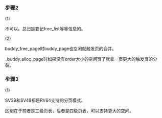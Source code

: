 ### 步骤2

(1) 

不可以。总归是要记free_list等等信息的。



(2)

buddy_free_page时buddy_page也空闲就触发页的合并。

_buddy_alloc_page时如果没有order大小的空闲页了就拿一页更大的触发页的分裂。



### 步骤3

(1)

SV39和SV48都是RV64支持的分页模式。

区别在于前者是三级页表，后者是四级页表，可以支持更大的空间。